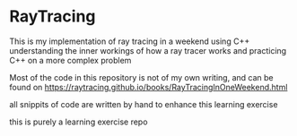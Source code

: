 # RayTracing
This is my implementation of ray tracing in a weekend using C++ understanding the inner workings of how a ray tracer works and practicing C++ on a more complex problem 

Most of the code in this repository is not of my own writing, and can be found on https://raytracing.github.io/books/RayTracingInOneWeekend.html

all snippits of code are written by hand to enhance this learning exercise

this is purely a learning exercise repo
